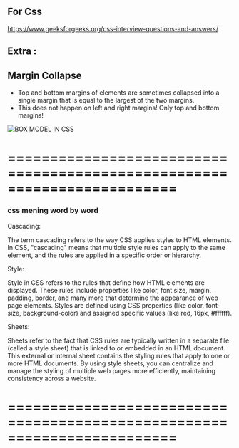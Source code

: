 ## For Css

https://www.geeksforgeeks.org/css-interview-questions-and-answers/

## Extra :

## Margin Collapse

- Top and bottom margins of elements are sometimes collapsed into a single margin that is equal to the largest of the two margins.
- This does not happen on left and right margins! Only top and bottom margins!

![BOX MODEL IN CSS](image.png)

# ========================================================================

### css mening word by word

Cascading:

The term cascading refers to the way CSS applies styles to HTML elements. In CSS, "cascading" means that multiple style rules can apply to the same element, and the rules are applied in a specific order or hierarchy.

Style:

Style in CSS refers to the rules that define how HTML elements are displayed. These rules include properties like color, font size, margin, padding, border, and many more that determine the appearance of web page elements.
Styles are defined using CSS properties (like color, font-size, background-color) and assigned specific values (like red, 16px, #ffffff).

Sheets:

Sheets refer to the fact that CSS rules are typically written in a separate file (called a style sheet) that is linked to or embedded in an HTML document. This external or internal sheet contains the styling rules that apply to one or more HTML documents.
By using style sheets, you can centralize and manage the styling of multiple web pages more efficiently, maintaining consistency across a website.

# ========================================================================
